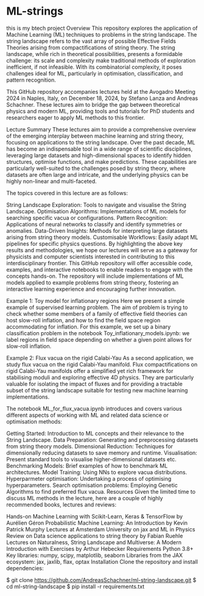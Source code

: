 # ML-strings
this is my btech project
Overview
This repository explores the application of Machine Learning (ML) techniques to problems in the string landscape. The string landscape refers to the vast array of possible Effective Fields Theories arising from compactifications of string theory. The string landscape, while rich in theoretical possibilities, presents a formidable challenge: its scale and complexity make traditional methods of exploration inefficient, if not infeasible. With its combinatorial complexity, it poses challenges ideal for ML, particularly in optimisation, classification, and pattern recognition.

This GitHub repository accompanies lectures held at the Avogadro Meeting 2024 in Naples, Italy, on December 18, 2024, by Stefano Lanza and Andreas Schachner. These lectures aim to bridge the gap between theoretical physics and modern ML, providing tools and tutorials for PhD students and researchers eager to apply ML methods to this frontier.

Lecture Summary
These lectures aim to provide a comprehensive overview of the emerging interplay between machine learning and string theory, focusing on applications to the string landscape. Over the past decade, ML has become an indispensable tool in a wide range of scientific disciplines, leveraging large datasets and high-dimensional spaces to identify hidden structures, optimise functions, and make predictions. These capabilities are particularly well-suited to the challenges posed by string theory, where datasets are often large and intricate, and the underlying physics can be highly non-linear and multi-faceted.

The topics covered in this lecture are as follows:

String Landscape Exploration: Tools to navigate and visualise the String Landscape.
Optimisation Algorithms: Implementations of ML models for searching specific vacua or configurations.
Pattern Recognition: Applications of neural networks to classify and identify symmetries or anomalies.
Data-Driven Insights: Methods for interpreting large datasets arising from string theory models.
Customisable Workflows: Easily adapt ML pipelines for specific physics questions.
By highlighting the above key results and methodologies, we hope our lectures will serve as a gateway for physicists and computer scientists interested in contributing to this interdisciplinary frontier. This GitHub repository will offer accessible code, examples, and interactive notebooks to enable readers to engage with the concepts hands-on. The repository will include implementations of ML models applied to example problems from string theory, fostering an interactive learning experience and encouraging further innovation.

Example 1: Toy model for inflationary regions
Here we present a simple example of supervised learning problem. The aim of problem is trying to check whether some members of a family of effective field theories can host slow-roll inflation, and how to find the field space region accommodating for inflation. For this example, we set up a binary classification problem in the notebook Toy_inflationary_models.ipynb: we label regions in field space depending on whether a given point allows for slow-roll inflation.

Example 2: Flux vacua on the rigid Calabi-Yau
As a second application, we study flux vacua on the rigid Calabi-Yau manifold. Flux compactifications on rigid Calabi-Yau manifolds offer a simplified yet rich framework for stabilising moduli and exploring effective 4D physics. They are particularly valuable for isolating the impact of fluxes and for providing a tractable subset of the string landscape suitable for testing new machine learning implementations.

The notebook ML_for_flux_vacua.ipynb introduces and covers various different aspects of working with ML and related data science or optimisation methods:

Getting Started: Introduction to ML concepts and their relevance to the String Landscape.
Data Preparation: Generating and preprocessing datasets from string theory models.
Dimensional Reduction: Techniques for dimensionally reducing datasets to save memory and runtime.
Visualisation: Present standard tools to visualise higher-dimensional datasets etc.
Benchmarking Models: Brief examples of how to benchmark ML architectures.
Model Training: Using NNs to explore vacua distributions.
Hyperparmeter optimisation: Undertaking a process of optimising hyperparameters.
Search optimisation problems: Employing Genetic Algorithms to find preferred flux vacua.
Resources
Given the limited time to discuss ML methods in the lecture, here are a couple of highly recommended books, lectures and reviews:

Hands-on Machine Learning with Scikit-Learn, Keras & TensorFlow by Aurélien Géron
Probabilistic Machine Learning: An Introduction by Kevin Patrick Murphy
Lectures at Amsterdam University on jax and ML in Physics
Review on Data science applications to string theory by Fabian Ruehle
Lectures on Naturalness, String Landscape and Multiverse: A Modern Introduction with Exercises by Arthur Hebecker
Requirements
Python 3.8+
Key libraries: numpy, scipy, matplotlib, seaborn
Libraries from the JAX ecosystem: jax, jaxlib, flax, optax
Installation
Clone the repository and install dependencies:

$ git clone https://github.com/AndreasSchachner/ml-string-landscape.git
$ cd ml-string-landscape
$ pip install -r requirements.txt
